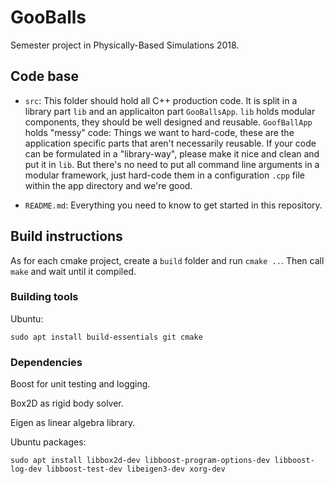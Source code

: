 # GooBalls

Semester project in Physically-Based Simulations 2018.

## Code base

- `src`: This folder should hold all C++ production code. It is split in a library part `lib` and an applicaiton part `GooBallsApp`. `lib` holds modular components, they should be well designed and reusable. `GoofBallApp` holds "messy" code: Things we want to hard-code, these are the application specific parts that aren't necessarily reusable. If your code can be formulated in a "library-way", please make it nice and clean and put it in `lib`. But there's no need to put all command line arguments in a modular framework, just hard-code them in a configuration `.cpp` file within the app directory and we're good.

- `README.md`: Everything you need to know to get started in this repository.

## Build instructions

As for each cmake project, create a `build` folder and run `cmake ..`. Then call `make` and wait until it compiled.

### Building tools

Ubuntu:

`sudo apt install build-essentials git cmake`

### Dependencies

Boost for unit testing and logging.

Box2D as rigid body solver.

Eigen as linear algebra library.

Ubuntu packages:

`sudo apt install libbox2d-dev libboost-program-options-dev libboost-log-dev libboost-test-dev libeigen3-dev xorg-dev`


